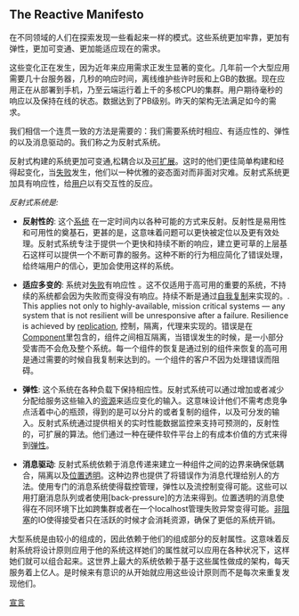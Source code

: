 The Reactive Manifesto
----------------------


在不同领域的人们在探索发现一些看起来一样的模式。这些系统更加牢靠，更加有弹性，更加可变通、更加能适应现在的需求。


这些变化正在发生，因为近年来应用需求正发生显著的变化。几年前一个大型应用需要几十台服务器，几秒的响应时间，离线维护些许时辰和上GB的数据。现在应用正在从部署到手机，乃至云端运行着上千的多核CPU的集群。用户期待毫秒的响应以及保持在线的状态。数据达到了PB级别。昨天的架构无法满足如今的需求。

我们相信一个连贯一致的方法是需要的：我们需要系统时相应、有适应性的、弹性的以及消息驱动的。我们称之为反射式系统。


反射式构建的系统更加可变通,松耦合以及[可扩展](/glossary#Scalability)。这时的他们更佳简单构建和经得起变化，当[失败](/glossary#Failure)发生，他们以一种优雅的姿态面对而非面对灾难。反射式系统更加具有响应性，给[用户](/glossary#User)以有交互性的反应。

*反射式系统是:*


* <a name="Responsive"></a>**反射性的**: 这个[系统](/glossary#System) 在一定时间内以各种可能的方式来反射。反射性是易用性和可用性的奠基石，更甚的是，这意味着问题可以更快被定位以及更有效处理。反射式系统专注于提供一个更快和持续不断的响应，建立更可草的上层基石这样可以提供一个不断可靠的服务。这种不断的行为相应简化了错误处理，给终端用户的信心，更加会使用这样的系统。
* <a name="Resilient"></a>**适应多变的**: 系统对[失败](/glossary#Failure)有响应性 。这不仅适用于高可用的重要的系统，不持续的系统都会因为失败而变得没有响应。持续不断是通过[自我复制](/glossary#Replication)来实现的。. This applies not only to highly-available, mission critical systems — any system that is not resilient will be unresponsive after a failure. Resilience is achieved by [replication](/glossary#Replication), 控制，隔离，代理来实现的。错误是在[Component](/glossary#Component)里包含的，组件之间相互隔离，当错误发生的时候，是一小部分受害而不会危及整个系统。每一个组件的恢复是通过别的组件来恢复的高可用是通过需要的时候自我复制来达到的。一个组件的客户不因为处理错误而阻碍。

* <a name="弹性"></a>**弹性**: 这个系统在各种负载下保持相应性。反射式系统可以通过增加或者减少分配给服务这些输入的[资源](/glossary#Resource)来适应变化的输入。这意味设计他们不需考虑竞争点活着中心的瓶颈，得到的是可以分片的或者复制的组件，以及可分发的输入。反射式系统通过提供相关的实时性能数据监控来支持可预测的，反射性的，可扩展的算法。他们通过一种在硬件软件平台上的有成本价值的方式来得到[弹性](/glossary#Elasticity)。
* <a name="消息驱动"></a>**消息驱动**: 反射式系统依赖于消息传递来建立一种组件之间的边界来确保低耦合，隔离以及[位置透明](/glossary#Location-Transparency)。这种边界也提供了将错误作为消息代理给别人的方法。使用专门的消息系统使得载控管理，弹性以及流控制变得可能。这些可以用打磨消息队列或者使用[back-pressure]的方法来得到。位置透明的消息使得在不同环境下比如跨集群或者在一个localhost管理失败异常变得可能。[非阻塞](/glossary#Non-Blocking)的IO使得接受者只在活跃的时候才会消耗资源，确保了更低的系统开销。

大型系统是由较小的组成的，因此依赖于他们的组成部分的反射属性。这意味着反射系统将设计原则应用于他的系统这样她们的属性就可以应用在各种状况下，这样她们就可以组合起来。这世界上最大的系统依赖于基于这些属性做成的架构，每天服务着上亿人。是时候来有意识的从开始就应用这些设计原则而不是每次来重复发现他们。

[宣言](http://www.reactivemanifesto.org/#sign-button)
